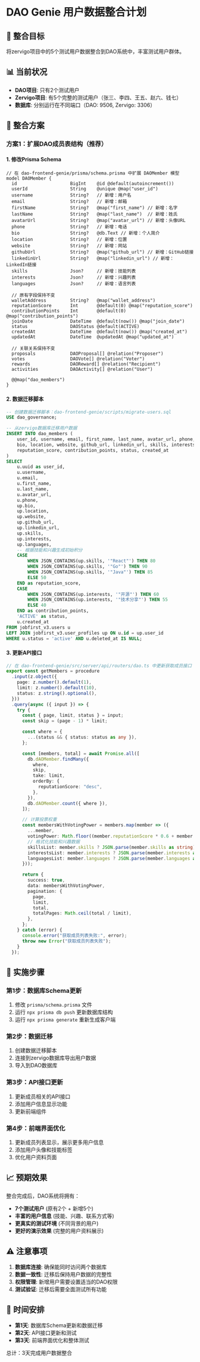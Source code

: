# DAO Genie 用户数据整合计划

## 🎯 整合目标
将zervigo项目中的5个测试用户数据整合到DAO系统中，丰富测试用户群体。

## 📊 当前状况
- **DAO项目**: 只有2个测试用户
- **Zervigo项目**: 有5个完整的测试用户（张三、李四、王五、赵六、钱七）
- **数据库**: 分别运行在不同端口（DAO: 9506, Zervigo: 3306）

## 🔄 整合方案

### 方案1：扩展DAO成员表结构（推荐）

#### 1. 修改Prisma Schema
```prisma
// 在 dao-frontend-genie/prisma/schema.prisma 中扩展 DAOMember 模型
model DAOMember {
  id                    BigInt    @id @default(autoincrement())
  userId                String    @unique @map("user_id")
  username              String?   // 新增：用户名
  email                 String?   // 新增：邮箱
  firstName             String?   @map("first_name") // 新增：名字
  lastName              String?   @map("last_name")  // 新增：姓氏
  avatarUrl             String?   @map("avatar_url") // 新增：头像URL
  phone                 String?   // 新增：电话
  bio                   String?   @db.Text // 新增：个人简介
  location              String?   // 新增：位置
  website               String?   // 新增：网站
  githubUrl             String?   @map("github_url") // 新增：GitHub链接
  linkedinUrl           String?   @map("linkedin_url") // 新增：LinkedIn链接
  skills                Json?     // 新增：技能列表
  interests             Json?     // 新增：兴趣列表
  languages             Json?     // 新增：语言列表
  
  // 原有字段保持不变
  walletAddress         String?   @map("wallet_address")
  reputationScore       Int       @default(0) @map("reputation_score")
  contributionPoints    Int       @default(0) @map("contribution_points")
  joinDate              DateTime  @default(now()) @map("join_date")
  status                DAOStatus @default(ACTIVE)
  createdAt             DateTime  @default(now()) @map("created_at")
  updatedAt             DateTime  @updatedAt @map("updated_at")
  
  // 关联关系保持不变
  proposals             DAOProposal[] @relation("Proposer")
  votes                 DAOVote[] @relation("Voter")
  rewards               DAOReward[] @relation("Recipient")
  activities            DAOActivity[] @relation("User")

  @@map("dao_members")
}
```

#### 2. 数据迁移脚本
```sql
-- 创建数据迁移脚本：dao-frontend-genie/scripts/migrate-users.sql
USE dao_governance;

-- 从zervigo数据库迁移用户数据
INSERT INTO dao_members (
    user_id, username, email, first_name, last_name, avatar_url, phone,
    bio, location, website, github_url, linkedin_url, skills, interests, languages,
    reputation_score, contribution_points, status, created_at
) 
SELECT 
    u.uuid as user_id,
    u.username,
    u.email,
    u.first_name,
    u.last_name,
    u.avatar_url,
    u.phone,
    up.bio,
    up.location,
    up.website,
    up.github_url,
    up.linkedin_url,
    up.skills,
    up.interests,
    up.languages,
    -- 根据技能和兴趣生成初始积分
    CASE 
        WHEN JSON_CONTAINS(up.skills, '"React"') THEN 80
        WHEN JSON_CONTAINS(up.skills, '"Go"') THEN 90
        WHEN JSON_CONTAINS(up.skills, '"Java"') THEN 85
        ELSE 50
    END as reputation_score,
    CASE 
        WHEN JSON_CONTAINS(up.interests, '"开源"') THEN 60
        WHEN JSON_CONTAINS(up.interests, '"技术分享"') THEN 55
        ELSE 40
    END as contribution_points,
    'ACTIVE' as status,
    u.created_at
FROM jobfirst_v3.users u
LEFT JOIN jobfirst_v3.user_profiles up ON u.id = up.user_id
WHERE u.status = 'active' AND u.deleted_at IS NULL;
```

#### 3. 更新API接口
```typescript
// 在 dao-frontend-genie/src/server/api/routers/dao.ts 中更新获取成员接口
export const getMembers = procedure
  .input(z.object({
    page: z.number().default(1),
    limit: z.number().default(10),
    status: z.string().optional(),
  }))
  .query(async ({ input }) => {
    try {
      const { page, limit, status } = input;
      const skip = (page - 1) * limit;

      const where = {
        ...(status && { status: status as any }),
      };

      const [members, total] = await Promise.all([
        db.dAOMember.findMany({
          where,
          skip,
          take: limit,
          orderBy: {
            reputationScore: "desc",
          },
        }),
        db.dAOMember.count({ where }),
      ]);

      // 计算投票权重
      const membersWithVotingPower = members.map(member => ({
        ...member,
        votingPower: Math.floor((member.reputationScore * 0.6 + member.contributionPoints * 0.4) / 10),
        // 格式化技能和兴趣数据
        skillsList: member.skills ? JSON.parse(member.skills as string) : [],
        interestsList: member.interests ? JSON.parse(member.interests as string) : [],
        languagesList: member.languages ? JSON.parse(member.languages as string) : [],
      }));

      return {
        success: true,
        data: membersWithVotingPower,
        pagination: {
          page,
          limit,
          total,
          totalPages: Math.ceil(total / limit),
        },
      };
    } catch (error) {
      console.error("获取成员列表失败:", error);
      throw new Error("获取成员列表失败");
    }
  });
```

## 🚀 实施步骤

### 第1步：数据库Schema更新
1. 修改 `prisma/schema.prisma` 文件
2. 运行 `npx prisma db push` 更新数据库结构
3. 运行 `npx prisma generate` 重新生成客户端

### 第2步：数据迁移
1. 创建数据迁移脚本
2. 连接到zervigo数据库导出用户数据
3. 导入到DAO数据库

### 第3步：API接口更新
1. 更新成员相关的API接口
2. 添加用户信息显示功能
3. 更新前端组件

### 第4步：前端界面优化
1. 更新成员列表显示，展示更多用户信息
2. 添加用户头像和技能标签
3. 优化用户资料页面

## 📈 预期效果

整合完成后，DAO系统将拥有：
- **7个测试用户** (原有2个 + 新增5个)
- **丰富的用户信息** (技能、兴趣、联系方式等)
- **更真实的测试环境** (不同背景的用户)
- **更好的演示效果** (完整的用户资料展示)

## ⚠️ 注意事项

1. **数据库连接**: 确保能同时访问两个数据库
2. **数据一致性**: 迁移后保持用户数据的完整性
3. **权限管理**: 新增用户需要设置适当的DAO权限
4. **测试验证**: 迁移后需要全面测试所有功能

## 🎯 时间安排

- **第1天**: 数据库Schema更新和数据迁移
- **第2天**: API接口更新和测试
- **第3天**: 前端界面优化和整体测试

总计：3天完成用户数据整合
